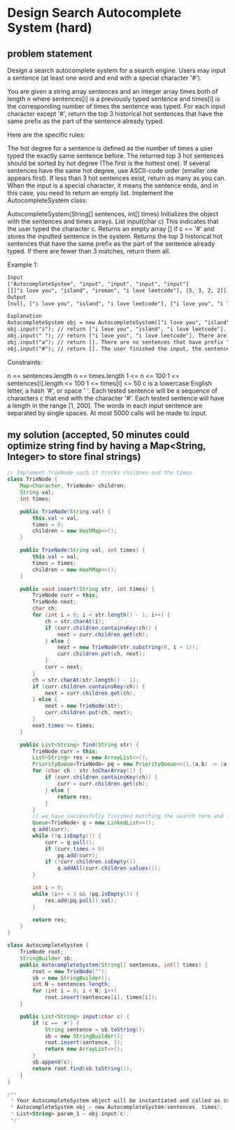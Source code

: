# Design Search Autocomplete System (hard)

## problem statement

Design a search autocomplete system for a search engine. Users may input a sentence (at least one word and end with a special character '#').

You are given a string array sentences and an integer array times both of length n where sentences[i] is a previously typed sentence and times[i] is the corresponding number of times the sentence was typed. For each input character except '#', return the top 3 historical hot sentences that have the same prefix as the part of the sentence already typed.

Here are the specific rules:

The hot degree for a sentence is defined as the number of times a user typed the exactly same sentence before.
The returned top 3 hot sentences should be sorted by hot degree (The first is the hottest one). If several sentences have the same hot degree, use ASCII-code order (smaller one appears first).
If less than 3 hot sentences exist, return as many as you can.
When the input is a special character, it means the sentence ends, and in this case, you need to return an empty list.
Implement the AutocompleteSystem class:

AutocompleteSystem(String[] sentences, int[] times) Initializes the object with the sentences and times arrays.
List<String> input(char c) This indicates that the user typed the character c.
Returns an empty array [] if c == '#' and stores the inputted sentence in the system.
Returns the top 3 historical hot sentences that have the same prefix as the part of the sentence already typed. If there are fewer than 3 matches, return them all.

Example 1:

```txt
Input
["AutocompleteSystem", "input", "input", "input", "input"]
[[["i love you", "island", "iroman", "i love leetcode"], [5, 3, 2, 2]], ["i"], [" "], ["a"], ["#"]]
Output
[null, ["i love you", "island", "i love leetcode"], ["i love you", "i love leetcode"], [], []]

Explanation
AutocompleteSystem obj = new AutocompleteSystem(["i love you", "island", "iroman", "i love leetcode"], [5, 3, 2, 2]);
obj.input("i"); // return ["i love you", "island", "i love leetcode"]. There are four sentences that have prefix "i". Among them, "ironman" and "i love leetcode" have same hot degree. Since ' ' has ASCII code 32 and 'r' has ASCII code 114, "i love leetcode" should be in front of "ironman". Also we only need to output top 3 hot sentences, so "ironman" will be ignored.
obj.input(" "); // return ["i love you", "i love leetcode"]. There are only two sentences that have prefix "i ".
obj.input("a"); // return []. There are no sentences that have prefix "i a".
obj.input("#"); // return []. The user finished the input, the sentence "i a" should be saved as a historical sentence in system. And the following input will be counted as a new search.
```

Constraints:

n == sentences.length
n == times.length
1 <= n <= 100
1 <= sentences[i].length <= 100
1 <= times[i] <= 50
c is a lowercase English letter, a hash '#', or space ' '.
Each tested sentence will be a sequence of characters c that end with the character '#'.
Each tested sentence will have a length in the range [1, 200].
The words in each input sentence are separated by single spaces.
At most 5000 calls will be made to input.

## my solution (accepted, 50 minutes could optimize string find by having a Map<String, Integer> to store final strings)

```java
// Implement TrieNode such it tracks children and the times
class TrieNode {
    Map<Character, TrieNode> children;
    String val;
    int times;

    public TrieNode(String val) {
        this.val = val;
        times = 0;
        children = new HashMap<>();
    }

    public TrieNode(String val, int times) {
        this.val = val;
        times = times;
        children = new HashMap<>();
    }

    public void insert(String str, int times) {
        TrieNode curr = this;
        TrieNode next;
        char ch;
        for (int i = 0; i < str.length() - 1; i++) {
            ch = str.charAt(i);
            if (curr.children.containsKey(ch)) {
                next = curr.children.get(ch);
            } else {
                next = new TrieNode(str.substring(0, i + 1));
                curr.children.put(ch, next);
            }
            curr = next;
        }
        ch = str.charAt(str.length() - 1);
        if (curr.children.containsKey(ch)) {
            next = curr.children.get(ch);
        } else {
            next = new TrieNode(str);
            curr.children.put(ch, next);
        }
        next.times += times;
    }

    public List<String> find(String str) {
        TrieNode curr = this;
        List<String> res = new ArrayList<>();
        PriorityQueue<TrieNode> pq = new PriorityQueue<>(1,(a,b) -> (a.times != b.times) ? -Integer.compare(a.times, b.times) : a.val.compareTo(b.val)); // max heap
        for (char ch : str.toCharArray()) {
            if (curr.children.containsKey(ch)) {
                curr = curr.children.get(ch);
            } else {
                return res;
            }
        }
        // we have successfully finished matching the search term and found a TrieNode
        Queue<TrieNode> q = new LinkedList<>();
        q.add(curr);
        while (!q.isEmpty()) {
            curr = q.poll();
            if (curr.times > 0)
                pq.add(curr);
            if (!curr.children.isEmpty())
                q.addAll(curr.children.values());
        }

        int i = 0;
        while (i++ < 3 && !pq.isEmpty()) {
            res.add(pq.poll().val);
        }

        return res;
    }
}

class AutocompleteSystem {
    TrieNode root;
    StringBuilder sb;
    public AutocompleteSystem(String[] sentences, int[] times) {
        root = new TrieNode("");
        sb = new StringBuilder();
        int N = sentences.length;
        for (int i = 0; i < N; i++)
            root.insert(sentences[i], times[i]);
    }

    public List<String> input(char c) {
        if (c == '#') {
            String sentence = sb.toString();
            sb = new StringBuilder();
            root.insert(sentence, 1);
            return new ArrayList<>();
        }
        sb.append(c);
        return root.find(sb.toString());
    }
}

/**
 * Your AutocompleteSystem object will be instantiated and called as such:
 * AutocompleteSystem obj = new AutocompleteSystem(sentences, times);
 * List<String> param_1 = obj.input(c);
 */
```
